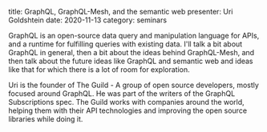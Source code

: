 title: GraphQL, GraphQL-Mesh, and the semantic web
presenter: Uri Goldshtein
date: 2020-11-13
category: seminars

GraphQL is an open-source data query and manipulation language for APIs,
and a runtime for fulfilling queries with existing data.  I'll talk a bit
about GraphQL in general, then a bit about the ideas behind GraphQL-Mesh,
and then talk about the future ideas like GraphQL and semantic web and
ideas like that for which there is a lot of room for exploration.

Uri is the founder of The Guild - A group of open source developers,
mostly focused around GraphQL.
He was part of the writers of the GraphQL Subscriptions spec.
The Guild works with companies around the world, helping them with their API technologies and improving the open source libraries while doing it.
